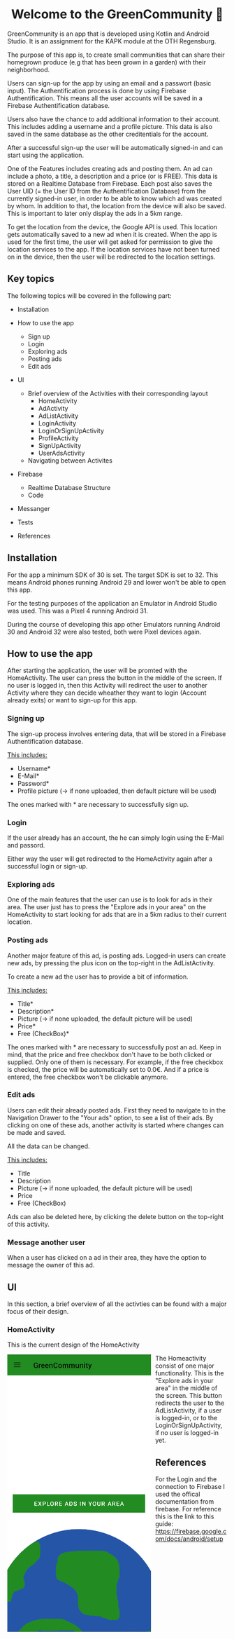 <h1 align="center">Welcome to the GreenCommunity 🌱</h1>
GreenCommunity is an app that is developed using Kotlin and Android Studio. It is an assignment for the KAPK module at the OTH Regensburg.

The purpose of this app is, to create small communities that can share their homegrown produce (e.g that has been grown in a garden) with their neighborhood.

Users can sign-up for the app by using an email and a passwort (basic input). The Authentification process is done by using Firebase Authentification. This means all the user accounts
will be saved in a Firebase Authentification database. 

Users also have the chance to add additional information to their account. This includes adding a username and a profile picture. This data is also saved in the same database as the other creditentials for the account.

After a successful sign-up the user will be automatically signed-in and can start using the application.

One of the Features includes creating ads and posting them. An ad can include a photo, a title, a description and a price (or is FREE). This data is stored on a Realtime Database from Firebase. Each post also saves the User UID (= the User ID from the Authentification Database) from the currently signed-in user, in order to be able to know which ad was created by whom. In addition to that, the location from the device will also be saved. This is important to later only display the ads in a 5km range.

To get the location from the device, the Google API is used. This location gets automatically saved to a new ad when it is created. When the app is used for the first time, the user will get asked for permission to give the location services to the app. If the location services have not been turned on in the device, then the user will be redirected to the location settings.

## Key topics
The following topics will be covered in the following part:
* Installation

* How to use the app
  * Sign up
  * Login
  * Exploring ads
  * Posting ads
  * Edit ads

* UI
    * Brief overview of the Activities with their corresponding layout
        * HomeActivity
        * AdActivity
        * AdListActivity  
        * LoginActivity
        * LoginOrSignUpActivity
        * ProfileActivity
        * SignUpActivity
        * UserAdsActivity
    * Navigating between Activites

* Firebase
    * Realtime Database Structure
    * Code
    
* Messanger
  
* Tests

* References

## Installation
For the app a minimum SDK of 30 is set. The target SDK is set to 32. This means Android phones running Android 29 and lower won't be able to open this app. 

For the testing purposes of the application an Emulator in Android Studio was used. This was a Pixel 4 running Android 31.

During the course of developing this app other Emulators running Android 30 and Android 32 were also tested, both were Pixel devices again.

## How to use the app
After starting the application, the user will be promted with the HomeActivity. The user can press the button in the middle of the screen. If no user is logged in, then this Activity will redirect the user to another Activity where they can decide wheather they want to login (Account already exits) or want to sign-up for this app.

### Signing up
The sign-up process involves entering data, that will be stored in a Firebase Authentification database. 

<ins>This includes:<ins>
- Username*
- E-Mail*
- Password*
- Profile picture (-> if none uploaded, then default picture will be used)

The ones marked with * are necessary to successfully sign up.

### Login
If the user already has an account, the he can simply login using the E-Mail and passord.

Either way the user will get redirected to the HomeActivity again after a successful login or sign-up.

### Exploring ads
One of the main features that the user can use is to look for ads in their area. The user just has to press the "Explore ads in your area" on the HomeActivity to start looking for ads that are in a 5km radius to their current location.

### Posting ads
Another major feature of this ad, is posting ads. Logged-in users can create new ads, by pressing the plus icon on the top-right in the AdListActivity. 

To create a new ad the user has to provide a bit of information.

<ins>This includes:<ins>
- Title*
- Description*
- Picture (-> if none uploaded, the default picture will be used)
- Price*
- Free (CheckBox)*

The ones marked with * are necessary to successfully post an ad. Keep in mind, that the price and free checkbox don't have to be both clicked or supplied. Only one of them is necessary. For example, if the free checkbox is checked, the price will be automatically set to 0.0€. And if a price is entered, the free checkbox won't be clickable anymore.

### Edit ads
Users can edit their already posted ads. First they need to navigate to in the Navigation Drawer to the "Your ads" option, to see a list of their ads. By clicking on one of these ads, another activity is started where changes can be made and saved.

All the data can be changed.

<ins>This includes:<ins>
- Title
- Description
- Picture (-> if none uploaded, the default picture will be used)
- Price
- Free (CheckBox)

Ads can also be deleted here, by clicking the delete button on the top-right of this activity.

### Message another user
When a user has clicked on a ad in their area, they have the option to message the owner of this ad.

## UI
In this section, a brief overview of all the activties can be found with a major focus of their design.

### HomeActivity
This is the current design of the HomeActivity

<img src="images/HomeActivity.png"
     alt="HomeActivity"
     style="float: left; margin-right: 10px;" />


The Homeactivity consist of one major functionality. This is the "Explore ads in your area" in the middle of the screen. This button redirects the user to the AdListActivity, if a user is logged-in, or to the LoginOrSignUpActivity, if no user is logged-in yet.






## References
For the Login and the connection to Firebase I used the offical documentation from firebase.
For reference this is the link to this guide: https://firebase.google.com/docs/android/setup
